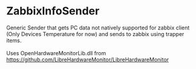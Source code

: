 # ZabbixInfoSender
Generic Sender that gets PC data not natively supported for zabbix client (Only Devices Temperature for now) and sends to zabbix using trapper items. <br /><br />
Uses OpenHardwareMonitorLib.dll from https://github.com/LibreHardwareMonitor/LibreHardwareMonitor
